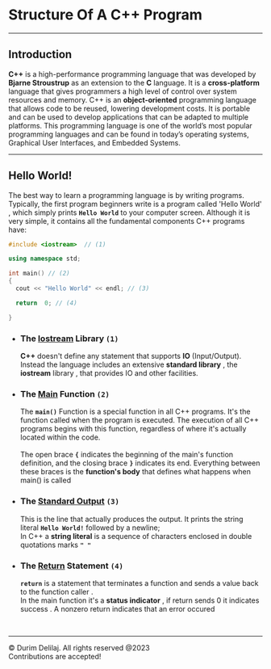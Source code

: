 <h1>Structure Of A C++ Program</h1>
<hr />

<h2>Introduction</h2>
<p>
<strong>C++</strong> is a high-performance programming language that was developed by <strong>Bjarne Stroustrup</strong> as an extension to the <strong>C</strong> language. It is a <strong>cross-platform</strong> language that gives programmers a high level of control over system resources and memory. C++ is an <strong>object-oriented</strong> programming language that allows code to be reused, lowering development costs. It is portable and can be used to develop applications that can be adapted to multiple platforms. This programming language is one of the world’s most popular programming languages and can be found in today’s operating systems, Graphical User Interfaces, and Embedded Systems. 
</p>    

<hr />
<h2> Hello World!</h2>
<p>The best way to learn a programming language is by writing programs. Typically, the first program beginners write is a program called 'Hello World' , which simply prints <strong><code>Hello World</code></strong> to your computer screen. Although it is very simple, it contains all the fundamental components C++ programs have:</p>

```C++
#include <iostream>  // (1)

using namespace std; 

int main() // (2)
{
  cout << "Hello World" << endl; // (3)

  return  0; // (4)

}
```
<ul>
  <li>
    <h3>The <a href="https://en.cppreference.com/w/cpp/header/iostream">Iostream</a> Library <code>(1)</code></h3>
    <p><strong>C++</strong> doesn't define any statement that supports <strong>IO</strong> (Input/Output). Instead the language includes an extensive <strong>standard library</strong> , the <strong>iostream</strong> library , that provides IO and other facilities.</p>
  </li>
  <li>
   <h3>The <a href="https://en.cppreference.com/w/cpp/language/main_function">Main</a> Function <code>(2)</code> </h3>
   <p>The <strong><code>main()</code></strong> Function is a special function in all C++ programs. It's the function called when the program is executed. The execution of all C++ programs begins with this                function, regardless of where it's actually located within the code.<br />
      <br />The open brace <strong><code>{</code></strong> indicates the beginning of the main's function definition, and the closing brace <strong><code>}</code></strong>  indicates its end. Everything between          these braces is the <strong>function's body</strong> that defines what happens when main() is called
   </p>
  </li>
 <li>
    <h3>The <a href="https://en.cppreference.com/w/cpp/io/cout">Standard Output</a> <code><strong>(3)</strong></code></h3>
    <p>
      This is the line that actually produces the output. It prints the string literal <code><strong>Hello World!</strong></code> followed by a newline;<br />
      In C++ a <strong>string literal</strong> is a sequence of characters enclosed in double quotations marks <code><strong>" "</strong></code>
    </p>
  </li>
  <li>
    <h3>The <a href="https://en.cppreference.com/w/cpp/language/return">Return</a> Statement <code>(4)</code></h3>
    <p>
      <code><strong>return</strong></code> is a statement that terminates a function and sends a value back to the function caller . <br />
      In the main function it's a <strong>status indicator</strong> , if return  sends 0 it indicates success .
      A nonzero return indicates that an error occured
    </p>
  </li>
  
</ul>
<br />

<hr />
<footer>
  <p>
    © Durim Delilaj. All rights reserved @2023<br />
    Contributions are accepted!
  </p>
</footer>


